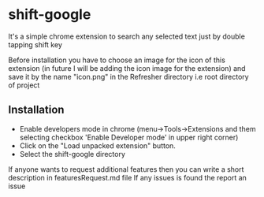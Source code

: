# shift-google
It's a simple chrome extension to search any selected text just by double tapping shift key

Before installation you have to choose an image for the icon of this extension (in future I will be adding the icon image for the extension) and save it by the name "icon.png" in the Refresher directory i.e root directory of project
## Installation

* Enable developers mode in chrome (menu->Tools->Extensions and them selecting checkbox 'Enable Developer mode' in upper right corner)
* Click on the "Load unpacked extension" button.
* Select the shift-google directory

If anyone wants to request additional features then you can write a short description in featuresRequest.md file If any issues is found the report an issue
